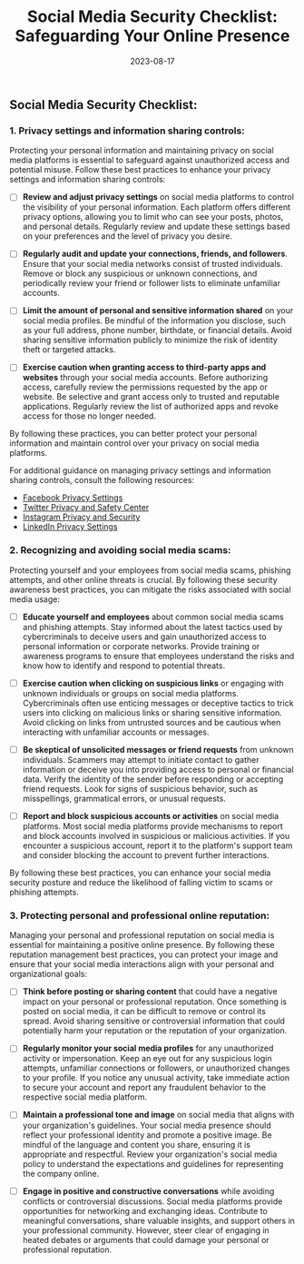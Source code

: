 ﻿---
title: "Social Media Security Checklist: Safeguarding Your Online Presence"
date: 2023-08-17
toc: true
draft: false
description: "Discover essential privacy settings, scam awareness, and reputation management strategies to protect yourself and your organization on social media platforms."
genre: ["Social Media Security", "Privacy Settings", "Scam Awareness", "Reputation Management", "Online Privacy", "Personal Information Protection", "Social Media Best Practices", "Online Security", "Social Media Privacy", "Security Awareness"]
tags: ["social media security", "privacy settings", "scam awareness", "reputation management", "online privacy", "personal information protection", "social media best practices", "online security", "social media privacy", "security awareness", "online presence", "privacy controls", "scam prevention", "reputation building", "privacy protection", "online reputation management", "cybersecurity", "personal data security", "phishing prevention", "social media scams", "privacy awareness", "online identity protection", "data privacy", "online safety", "online reputation", "scam detection", "social media guidelines", "online privacy tips", "information security", "social media awareness", "personal brand management"]
cover: "/img/cover/safeguarding-social-media-security.png"
coverAlt: "A symbolic illustration depicting a shield protecting social media icons, representing security and privacy on social media platforms."
coverCaption: "Secure your social media presence and protect your online reputation."
---
## Social Media Security Checklist:

### 1. **Privacy settings and information sharing controls:**
Protecting your personal information and maintaining privacy on social media platforms is essential to safeguard against unauthorized access and potential misuse. Follow these best practices to enhance your privacy settings and information sharing controls:

- [ ] **Review and adjust privacy settings** on social media platforms to control the visibility of your personal information. Each platform offers different privacy options, allowing you to limit who can see your posts, photos, and personal details. Regularly review and update these settings based on your preferences and the level of privacy you desire.

- [ ] **Regularly audit and update your connections, friends, and followers**. Ensure that your social media networks consist of trusted individuals. Remove or block any suspicious or unknown connections, and periodically review your friend or follower lists to eliminate unfamiliar accounts.

- [ ] **Limit the amount of personal and sensitive information shared** on your social media profiles. Be mindful of the information you disclose, such as your full address, phone number, birthdate, or financial details. Avoid sharing sensitive information publicly to minimize the risk of identity theft or targeted attacks.

- [ ] **Exercise caution when granting access to third-party apps and websites** through your social media accounts. Before authorizing access, carefully review the permissions requested by the app or website. Be selective and grant access only to trusted and reputable applications. Regularly review the list of authorized apps and revoke access for those no longer needed.

By following these practices, you can better protect your personal information and maintain control over your privacy on social media platforms.

For additional guidance on managing privacy settings and information sharing controls, consult the following resources:

- [Facebook Privacy Settings](https://www.facebook.com/help/325807937506242/)
- [Twitter Privacy and Safety Center](https://help.twitter.com/en/privacy)
- [Instagram Privacy and Security](https://help.instagram.com/519522125107875)
- [LinkedIn Privacy Settings](https://www.linkedin.com/help/linkedin/answer/66?trk=microsites-frontend_legal_privacy-policy)

### 2. **Recognizing and avoiding social media scams:**
Protecting yourself and your employees from social media scams, phishing attempts, and other online threats is crucial. By following these security awareness best practices, you can mitigate the risks associated with social media usage:

- [ ] **Educate yourself and employees** about common social media scams and phishing attempts. Stay informed about the latest tactics used by cybercriminals to deceive users and gain unauthorized access to personal information or corporate networks. Provide training or awareness programs to ensure that employees understand the risks and know how to identify and respond to potential threats.

- [ ] **Exercise caution when clicking on suspicious links** or engaging with unknown individuals or groups on social media platforms. Cybercriminals often use enticing messages or deceptive tactics to trick users into clicking on malicious links or sharing sensitive information. Avoid clicking on links from untrusted sources and be cautious when interacting with unfamiliar accounts or messages.

- [ ] **Be skeptical of unsolicited messages or friend requests** from unknown individuals. Scammers may attempt to initiate contact to gather information or deceive you into providing access to personal or financial data. Verify the identity of the sender before responding or accepting friend requests. Look for signs of suspicious behavior, such as misspellings, grammatical errors, or unusual requests.

- [ ] **Report and block suspicious accounts or activities** on social media platforms. Most social media platforms provide mechanisms to report and block accounts involved in suspicious or malicious activities. If you encounter a suspicious account, report it to the platform's support team and consider blocking the account to prevent further interactions.

By following these best practices, you can enhance your social media security posture and reduce the likelihood of falling victim to scams or phishing attempts.
### 3. **Protecting personal and professional online reputation:**
Managing your personal and professional reputation on social media is essential for maintaining a positive online presence. By following these reputation management best practices, you can protect your image and ensure that your social media interactions align with your personal and organizational goals:

- [ ] **Think before posting or sharing content** that could have a negative impact on your personal or professional reputation. Once something is posted on social media, it can be difficult to remove or control its spread. Avoid sharing sensitive or controversial information that could potentially harm your reputation or the reputation of your organization.

- [ ] **Regularly monitor your social media profiles** for any unauthorized activity or impersonation. Keep an eye out for any suspicious login attempts, unfamiliar connections or followers, or unauthorized changes to your profile. If you notice any unusual activity, take immediate action to secure your account and report any fraudulent behavior to the respective social media platform.

- [ ] **Maintain a professional tone and image** on social media that aligns with your organization's guidelines. Your social media presence should reflect your professional identity and promote a positive image. Be mindful of the language and content you share, ensuring it is appropriate and respectful. Review your organization's social media policy to understand the expectations and guidelines for representing the company online.

- [ ] **Engage in positive and constructive conversations** while avoiding conflicts or controversial discussions. Social media platforms provide opportunities for networking and exchanging ideas. Contribute to meaningful conversations, share valuable insights, and support others in your professional community. However, steer clear of engaging in heated debates or arguments that could damage your personal or professional reputation.

